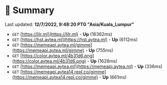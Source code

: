 # 📖 Summary
Last updated: **12/7/2022, 9:48:20 PTG "Asia/Kuala_Lumpur"**

- `GET` [https://lilr.ml](https://lilr.ml) - **Up** (16362ms)
- `GET` [https://hst.aytea.ml](https://hst.aytea.ml) - **Up** (6112ms)
- `GET` [https://memeapi.aytea.ml/gimme](https://memeapi.aytea.ml/gimme) - **Up** (755ms)
- `GET` [https://color.aytea.ml/4b31d6.png](https://color.aytea.ml/4b31d6.png) - **Up** (1628ms)
- `GET` [https://memeapi.aytea.ml](https://memeapi.aytea.ml) - **Up** (336ms)
- `GET` [https://memeapi.aytea14.repl.co/gimme](https://memeapi.aytea14.repl.co/gimme) - **Up** (661ms)
